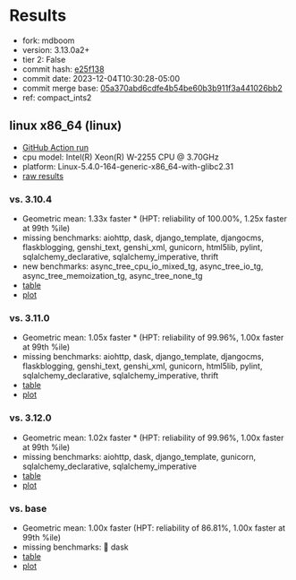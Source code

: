 # Results

- fork: mdboom
- version: 3.13.0a2+
- tier 2: False
- commit hash: [e25f138](https://github.com/mdboom/cpython/commit/e25f138)
- commit date: 2023-12-04T10:30:28-05:00
- commit merge base: [05a370abd6cdfe4b54be60b3b911f3a441026bb2](https://github.com/mdboom/cpython/commit/05a370abd6cdfe4b54be60b3b911f3a441026bb2)
- ref: compact_ints2

## linux x86_64 (linux)

- [GitHub Action run](https://github.com/faster-cpython/benchmarking/actions/runs/7088929811)
- cpu model: Intel(R) Xeon(R) W-2255 CPU @ 3.70GHz
- platform: Linux-5.4.0-164-generic-x86_64-with-glibc2.31
- [raw results](bm-20231204-linux-x86_64-mdboom-compact_ints2-3.13.0a2%2B-e25f138.json)

### vs. 3.10.4

- Geometric mean: 1.33x faster \* (HPT: reliability of 100.00%, 1.25x faster at 99th %ile)
- missing benchmarks: aiohttp, dask, django_template, djangocms, flaskblogging, genshi_text, genshi_xml, gunicorn, html5lib, pylint, sqlalchemy_declarative, sqlalchemy_imperative, thrift
- new benchmarks: async_tree_cpu_io_mixed_tg, async_tree_io_tg, async_tree_memoization_tg, async_tree_none_tg
- [table](bm-20231204-linux-x86_64-mdboom-compact_ints2-3.13.0a2%2B-e25f138-vs-3.10.4.md)
- [plot](bm-20231204-linux-x86_64-mdboom-compact_ints2-3.13.0a2%2B-e25f138-vs-3.10.4.png)

### vs. 3.11.0

- Geometric mean: 1.05x faster \* (HPT: reliability of 99.96%, 1.00x faster at 99th %ile)
- missing benchmarks: aiohttp, dask, django_template, djangocms, flaskblogging, genshi_text, genshi_xml, gunicorn, html5lib, pylint, sqlalchemy_declarative, sqlalchemy_imperative, thrift
- [table](bm-20231204-linux-x86_64-mdboom-compact_ints2-3.13.0a2%2B-e25f138-vs-3.11.0.md)
- [plot](bm-20231204-linux-x86_64-mdboom-compact_ints2-3.13.0a2%2B-e25f138-vs-3.11.0.png)

### vs. 3.12.0

- Geometric mean: 1.02x faster \* (HPT: reliability of 99.96%, 1.00x faster at 99th %ile)
- missing benchmarks: aiohttp, dask, django_template, gunicorn, sqlalchemy_declarative, sqlalchemy_imperative
- [table](bm-20231204-linux-x86_64-mdboom-compact_ints2-3.13.0a2%2B-e25f138-vs-3.12.0.md)
- [plot](bm-20231204-linux-x86_64-mdboom-compact_ints2-3.13.0a2%2B-e25f138-vs-3.12.0.png)

### vs. base

- Geometric mean: 1.00x faster (HPT: reliability of 86.81%, 1.00x faster at 99th %ile)
- missing benchmarks: 🔴 dask
- [table](bm-20231204-linux-x86_64-mdboom-compact_ints2-3.13.0a2%2B-e25f138-vs-base.md)
- [plot](bm-20231204-linux-x86_64-mdboom-compact_ints2-3.13.0a2%2B-e25f138-vs-base.png)

